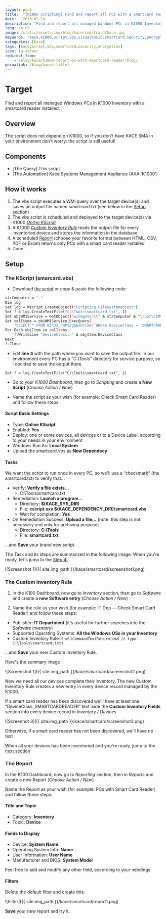 ```yaml
---
layout: post
title:  "[K1000 Scripting] Find and report all PCs with a smartcard reader installed"
date:   2018-02-14
description: "Find and report all managed Windows PCs in K1000 Inventory with a smartcard reader installed."
lang: en_US
image: /static/assets/img/blog/kace/smartcard/kace.jpg
keywords: "kace,k1000,script,vbs,visualbasic,smartcard,security,encryption"
categories: [Kace]
tags: [kace,script,vbs,smartcard,security,encryption]
icon: fa-server
redirect_from:
    - /blog/kace/k1000-report-pc-with-smartcard-reader/blog/
permalink: /blog/kace/:title/
---
```


# Target

Find and report all managed Windows PCs in K1000 Inventory with a smartcard reader installed.

## Overview

The script does not depend on K1000, so if you don't have KACE SMA in your environment don't worry: the script is still useful!

## Components

* [The Query] This script
* [The Automation] Kace Systems Management Appliance (AKA 'K1000')

## How it works

1. The vbs script executes a WMI query over the target device(s) and saves an output file named _smartcard.txt_ (see below in the [Setup section](#setup))
2. The vbs script is scheduled and deployed to the target device(s) via K1000 [_Online KScript_](#the-kscript)
3. A K1000 [_Custom Inventory Rule_](#the-custom-inventory-rule) reads the output file for every inventoried device and stores the information in the database
4. A scheduled [Report](#the-report) (choose your favorite format between HTML, CSV, PDF or Excel) returns only PCs with a smart card reader installed
5. Done!

## Setup

### The KScript (smarcard.vbs)

* Download [the script](/static/assets/files/blog/kace-smartcard/smartcard.vbs) or copy & paste the following code:

```bash
strComputer = "."
Dim log
Set log = Wscript.CreateObject("Scripting.Filesystemobject")
Set f = log.CreateTextFile("C:\Tools\smartcard.txt", 2)
Set objWMIService = GetObject("winmgmts:\\" & strComputer & "\root\CIMV2") 
Set colItems = objWMIService.ExecQuery( _
    "SELECT * FROM Win32_PnPSignedDriver Where DeviceClass = 'SMARTCARDREADER'",,48) 
For Each objItem in colItems 
    f.WriteLine "DeviceClass: " & objItem.DeviceClass
Next
f.Close
```

* Edit **line 4** with the path where you want to save the output file. In our environment every PC has a _“C:\Tools”_ directory for service purpose, so I decided to save the output there.

```
Set f = log.CreateTextFile("C:\Tools\smartcard.txt", 2)
```

* Go to your _K1000 Dashboard_, then go to _Scripting_ and create a **New Script** (_Choose Action / New_)

* Name the script as your wish (for example: Check Smart Card Reader) and follow these steps:

#### Script Basic Settings

* Type: **Online KScript**
* Enabled: **Yes**
* Deploy: one or some devices, all devices or to a Device Label, according to your needs in your environment
* Windows Run As: **Local System**
* Upload the smartcard.vbs as **New Dependecy**

#### Tasks

We want the script to run once in every PC, so we'll use a “checkmark” (the smartcard.txt) to verify that...

* Verify: **Verify a file exists...**
    * C:\Tools\smartcard.txt
* Remediation: **Launch a program...**
    * Directory: **$(KACE_SYS_DIR)**
    * File: **cscript.exe $(KACE_DEPENDENCY_DIR)\smartcard.vbs**
    * Wait for completion: **Yes**
* On Remediation Success: **Upload a file...** (note: this step is not necessary and only for archiving purpose)
    * Directory: **C:\Tools**
    * File: **smartcard.txt**

...and **Save** your brand new script.

The Task and its steps are summarized in the following image. When you're ready, let's jump to the [Step 4!](#the-custom-inventory-rule)

![Screenshot 1]({{ site.img_path }}/kace/smartcard/screenshot1.png)

### The Custom Inventory Rule

1. In the K100 Dashboard, now go to _Inventory_ section, then go to _Software_ and create a **new Software entry** (_Choose Action / New_)

2. Name the rule as your wish (for example: IT Dep — Check Smart Card Reader) and follow these steps:

* Publisher: **IT Department** (it's useful for further searches into the _Software Inventory_)
* Supported Operating Systems: **All the Windows OSs in your Inventory**
* Custom Inventory Rule: `ShellCommandTextReturn(cmd /c type C:\Tools\smartcard.txt)`

...and **Save** your new Custom Inventory Rule.

Here's the summary image

![Screenshot 1]({{ site.img_path }}/kace/smartcard/screenshot2.png)

Now we need all our devices complete their inventory. The new Custom Inventory Rule creates a new entry in every device record managed by the K1000.

If a smart card reader has been discovered we'll have at least one “DeviceClass: SMARTCARDREADER” text iside the **Custom Inventory Fields** section into every device record in _Inventory / Devices_

![Screenhot 3]({{ site.img_path }}/kace/smartcard/screenshot3.png)

Otherwise, if a smart card reader has not been discovered, we'll have no text

When all your devices has been inventoried and you're ready, jump to the [next section](#the-report)

### The Report

In the K100 Dashboard, now go to _Reporting_ section, then in _Reports_ and create a new Report (_Choose Action / New_)

Name the Report as your wish (for example: PCs with Smart Card Reader) and follow these steps:

#### Title and Topic

* Category: **Inventory**
* Topic: **Device**

#### Fields to Display

* Device: **System Name**
* Operating System Info: **Name**
* User Information: **User Name**
* Manufacturer and BIOS: **System Model**

Feel free to add and modify any other field, according to your needings.

#### Filters

Delete the default filter and create this:

![Filter]({{ site.img_path }}/kace/smartcard/report1.png)

**Save** your new report and try it.
